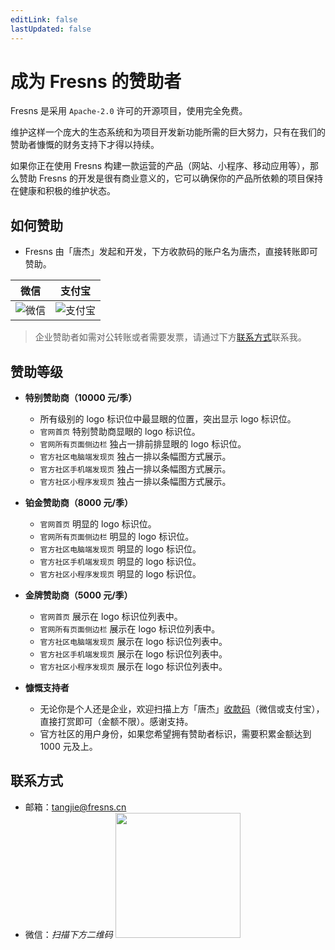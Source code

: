 ```yaml
---
editLink: false
lastUpdated: false
---
```


# 成为 Fresns 的赞助者

Fresns 是采用 `Apache-2.0` 许可的开源项目，使用完全免费。

维护这样一个庞大的生态系统和为项目开发新功能所需的巨大努力，只有在我们的赞助者慷慨的财务支持下才得以持续。

如果你正在使用 Fresns 构建一款运营的产品（网站、小程序、移动应用等），那么赞助 Fresns 的开发是很有商业意义的，它可以确保你的产品所依赖的项目保持在健康和积极的维护状态。

## 如何赞助

- Fresns 由「唐杰」发起和开发，下方收款码的账户名为唐杰，直接转账即可赞助。

| 微信 | 支付宝 |
| :---: | :---: |
| ![微信](https://cdn.fresns.cn/images/qr-wechatpay.png) | ![支付宝](https://cdn.fresns.cn/images/qr-alipay.png) |

> 企业赞助者如需对公转账或者需要发票，请通过下方[联系方式](#联系方式)联系我。

## 赞助等级

- **特别赞助商（10000 元/季）**
    - 所有级别的 logo 标识位中最显眼的位置，突出显示 logo 标识位。
    - `官网首页` 特别赞助商显眼的 logo 标识位。
    - `官网所有页面侧边栏` 独占一排前排显眼的 logo 标识位。
    - `官方社区电脑端发现页` 独占一排以条幅图方式展示。
    - `官方社区手机端发现页` 独占一排以条幅图方式展示。
    - `官方社区小程序发现页` 独占一排以条幅图方式展示。

- **铂金赞助商（8000 元/季）**
    - `官网首页` 明显的 logo 标识位。
    - `官网所有页面侧边栏` 明显的 logo 标识位。
    - `官方社区电脑端发现页` 明显的 logo 标识位。
    - `官方社区手机端发现页` 明显的 logo 标识位。
    - `官方社区小程序发现页` 明显的 logo 标识位。

- **金牌赞助商（5000 元/季）**
    - `官网首页` 展示在 logo 标识位列表中。
    - `官网所有页面侧边栏` 展示在 logo 标识位列表中。
    - `官方社区电脑端发现页` 展示在 logo 标识位列表中。
    - `官方社区手机端发现页` 展示在 logo 标识位列表中。
    - `官方社区小程序发现页` 展示在 logo 标识位列表中。

- **慷慨支持者**
    - 无论你是个人还是企业，欢迎扫描上方「唐杰」[收款码](#如何赞助)（微信或支付宝），直接打赏即可（金额不限）。感谢支持。
    - 官方社区的用户身份，如果您希望拥有赞助者标识，需要积累金额达到 1000 元及上。

## 联系方式

- 邮箱：[tangjie@fresns.cn](mailto:tangjie@fresns.cn)
- 微信：*扫描下方二维码*
    <img src="https://cdn.fresns.cn/wiki/images/wechat-tangjie.jpg" width="200">

